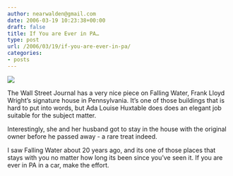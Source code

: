```yaml
---
author: nearwalden@gmail.com
date: 2006-03-19 10:23:38+00:00
draft: false
title: If You are Ever in PA…
type: post
url: /2006/03/19/if-you-are-ever-in-pa/
categories:
- posts
---
```


![](http://4.bp.blogspot.com/-4Cumo73fICI/Tb4qUTbuBYI/AAAAAAAAAUk/xb52ELpssT0/s1600/IMG_1068.JPG)






The Wall Street Journal has a very nice piece on Falling Water, Frank Lloyd Wright’s signature house in Pennsylvania. It’s one of those buildings that is hard to put into words, but Ada Louise Huxtable does does an elegant job suitable for the subject matter.  

Interestingly, she and her husband got to stay in the house with the original owner before he passed away - a rare treat indeed.





I saw Falling Water about 20 years ago, and its one of those places that stays with you no matter how long its been since you’ve seen it. If you are ever in PA in a car, make the effort.



